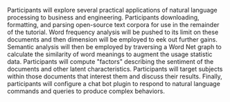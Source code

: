 Participants will explore several practical applications of natural language processing to business and engineering. Participants downloading, formatting, and parsing open-source text corpora for use in the remainder of the tutorial. Word frequency analysis will be pushed to its limit on these documents and then dimension will be employed to eek out further gains. Semantic analysis will then be employed by traversing a Word Net graph to calculate the similarity of word meanings to augment the usage statistic data. Participants will compute "factors" describing the sentiment of the documents and other latent characteristics. Participants will target subjects within those documents that interest them and discuss their results. Finally, participants will configure a chat bot plugin to respond to natural language commands and queries to produce complex behaviors.